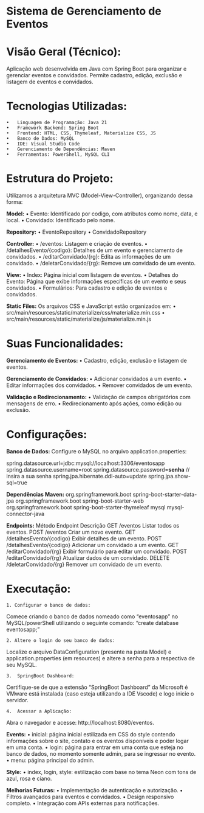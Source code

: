 # Sistema de Gerenciamento de Eventos 

# Visão Geral (Técnico):

Aplicação web desenvolvida em Java com Spring Boot para organizar e gerenciar eventos e convidados. Permite cadastro, edição, exclusão e listagem de eventos e convidados.

# Tecnologias Utilizadas:

	•	Linguagem de Programação: Java 21
	•	Framework Backend: Spring Boot
	•	Frontend: HTML, CSS, Thymeleaf, Materialize CSS, JS
	•	Banco de Dados: MySQL
	•	IDE: Visual Studio Code
	•	Gerenciamento de Dependências: Maven
	•	Ferramentas: PowerShell, MySQL CLI

# Estrutura do Projeto:

Utilizamos a arquitetura MVC (Model-View-Controller), organizando dessa forma:

**Model:**
	•	Evento: Identificado por codigo, com atributos como nome, data, e local.
	•	Convidado: Identificado pelo nome.

**Repository:**
	•	EventoRepository
	•	ConvidadoRepository

**Controller:**
	•	/eventos: Listagem e criação de eventos.
	•	/detalhesEvento/{codigo}: Detalhes de um evento e gerenciamento de convidados.
	•	/editarConvidado/{rg}: Edita as informações de um convidado.
	•	/deletarConvidado/{rg}: Remove um convidado de um evento.

**View:**
	•	Index: Página inicial com listagem de eventos.
	•	Detalhes do Evento: Página que exibe informações específicas de um evento e seus convidados.
	•	Formulários: Para cadastro e edição de eventos e convidados.

**Static Files:**
Os arquivos CSS e JavaScript estão organizados em:
	•	src/main/resources/static/materialize/css/materialize.min.css
	•	src/main/resources/static/materialize/js/materialize.min.js

# Suas Funcionalidades:

**Gerenciamento de Eventos:**
	•	Cadastro, edição, exclusão e listagem de eventos.

**Gerenciamento de Convidados:**
	•	Adicionar convidados a um evento.
	•	Editar informações dos convidados.
	•	Remover convidados de um evento.

**Validação e Redirecionamento:**
	•	Validação de campos obrigatórios com mensagens de erro.
	•	Redirecionamento após ações, como edição ou exclusão.

# Configurações:

**Banco de Dados:**
Configure o MySQL no arquivo application.properties:

spring.datasource.url=jdbc:mysql://localhost:3306/eventosapp
spring.datasource.username=root
spring.datasource.password=**senha** // insira a sua senha
spring.jpa.hibernate.ddl-auto=update
spring.jpa.show-sql=true

**Dependências Maven:**
<dependency>
    <groupId>org.springframework.boot</groupId>
    <artifactId>spring-boot-starter-data-jpa</artifactId>
</dependency>
<dependency>
    <groupId>org.springframework.boot</groupId>
    <artifactId>spring-boot-starter-web</artifactId>
</dependency>
<dependency>
    <groupId>org.springframework.boot</groupId>
    <artifactId>spring-boot-starter-thymeleaf</artifactId>
</dependency>
<dependency>
    <groupId>mysql</groupId>
    <artifactId>mysql-connector-java</artifactId>
</dependency>

**Endpoints:**
Método	Endpoint					Descrição
GET		/eventos					Listar todos os eventos.
POST	/eventos					Criar um novo evento.
GET		/detalhesEvento/{codigo}	Exibir detalhes de um evento.
POST	/detalhesEvento/{codigo}	Adicionar um convidado a um evento.
GET		/editarConvidado/{rg}		Exibir formulário para editar um convidado.
POST	/editarConvidado/{rg}		Atualizar dados de um convidado.
DELETE	/deletarConvidado/{rg}		Remover um convidado de um evento.

# Executação:

	1. Configurar o banco de dados:
Comece criando o banco de dados nomeado como “eventosapp” no MySQL/powerShell utilizando o seguinte comando: “create database eventosapp;”

	2. Altere o login do seu banco de dados:
Localize o arquivo DataConfiguration (presente na pasta Model) e application.properties (em resources) e altere a senha para a respectiva de seu MySQL.

	3.	SpringBoot Dashboard:
Certifique-se de que a extensão “SpringBoot Dashboard” da Microsoft é VMware está instalada (caso esteja utilizando a IDE Vscode) e logo inicie o servidor.

	4.	Acessar a Aplicação:
Abra o navegador e acesse: http://localhost:8080/eventos.

**Events:**
    •   inicial: página inicial estilizada em CSS do style contendo informações sobre o site, contato e os eventos disponíveis e poder logar em uma conta.
    •   login: página para entrar em uma conta que esteja no banco de dados, no momento somente admin, para se ingressar no evento.
    •   menu: página principal do admin.
    

**Style:**
    •   index, login, style: estilização com base no tema Neon com tons de azul, rosa e ciano.

**Melhorias Futuras:**
	•	Implementação de autenticação e autorização.
	•	Filtros avançados para eventos e convidados.
	•	Design responsivo completo.
	•	Integração com APIs externas para notificações.
